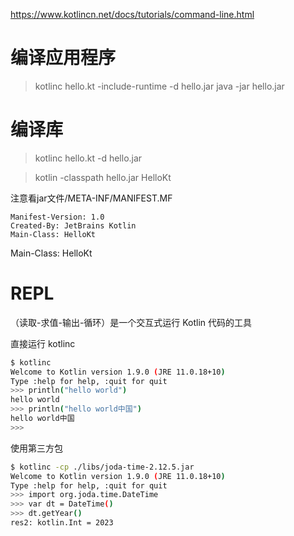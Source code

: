 https://www.kotlincn.net/docs/tutorials/command-line.html

编译应用程序
==========

> kotlinc hello.kt -include-runtime -d hello.jar
java -jar hello.jar

编译库
=====

> kotlinc hello.kt -d hello.jar

> kotlin -classpath hello.jar HelloKt

注意看jar文件/META-INF/MANIFEST.MF

```
Manifest-Version: 1.0
Created-By: JetBrains Kotlin
Main-Class: HelloKt
```

Main-Class: HelloKt

REPL
====

（读取-求值-输出-循环）是一个交互式运行 Kotlin 代码的工具

直接运行 kotlinc 

```bash
$ kotlinc
Welcome to Kotlin version 1.9.0 (JRE 11.0.18+10)
Type :help for help, :quit for quit
>>> println("hello world")
hello world
>>> println("hello world中国")
hello world中国
>>> 
```

使用第三方包

```bash
$ kotlinc -cp ./libs/joda-time-2.12.5.jar
Welcome to Kotlin version 1.9.0 (JRE 11.0.18+10)
Type :help for help, :quit for quit
>>> import org.joda.time.DateTime
>>> var dt = DateTime()
>>> dt.getYear()
res2: kotlin.Int = 2023
```

